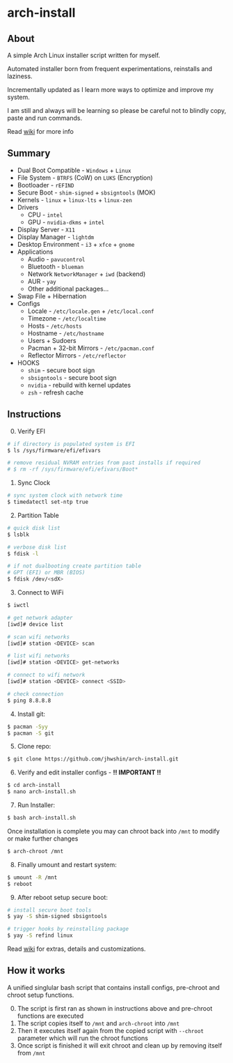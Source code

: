 # arch-install

## About

A simple Arch Linux installer script written for myself.

Automated installer born from frequent experimentations, reinstalls and laziness.

Incrementally updated as I learn more ways to optimize and improve my system.

I am still and always will be learning so please be careful not to blindly copy, paste and run commands.

Read [wiki]() for more info

## Summary

- Dual Boot Compatible - `Windows` + `Linux`
- File System - `BTRFS` (CoW) on `LUKS` (Encryption)
- Bootloader - `rEFIND`
- Secure Boot - `shim-signed` + `sbsigntools` (MOK)
- Kernels - `linux` + `linux-lts` + `linux-zen`
- Drivers
  - CPU - `intel`
  - GPU - `nvidia-dkms` + `intel`
- Display Server - `X11`
- Display Manager - `lightdm`
- Desktop Environment - `i3` + `xfce` + `gnome`
- Applications
  - Audio - `pavucontrol`
  - Bluetooth - `blueman`
  - Network `NetworkManager` + `iwd` (backend)
  - AUR - `yay`
  - Other additional packages...
- Swap File + Hibernation
- Configs
  - Locale - `/etc/locale.gen` + `/etc/local.conf`
  - Timezone - `/etc/localtime`
  - Hosts - `/etc/hosts`
  - Hostname - `/etc/hostname`
  - Users + Sudoers
  - Pacman + 32-bit Mirrors - `/etc/pacman.conf`
  - Reflector Mirrors - `/etc/reflector`
- HOOKS
  - `shim` - secure boot sign
  - `sbsigntools` - secure boot sign
  - `nvidia` - rebuild with kernel updates
  - `zsh` - refresh cache

## Instructions

0. Verify EFI

```bash
# if directory is populated system is EFI
$ ls /sys/firmware/efi/efivars

# remove residual NVRAM entries from past installs if required
# $ rm -rf /sys/firmware/efi/efivars/Boot*
```

1. Sync Clock

```bash
# sync system clock with network time
$ timedatectl set-ntp true
```

2. Partition Table

```bash
# quick disk list
$ lsblk

# verbose disk list
$ fdisk -l

# if not dualbooting create partition table
# GPT (EFI) or MBR (BIOS)
$ fdisk /dev/<sdX>
```

3. Connect to WiFi

```bash
$ iwctl

# get network adapter
[iwd]# device list

# scan wifi networks
[iwd]# station <DEVICE> scan

# list wifi networks
[iwd]# station <DEVICE> get-networks

# connect to wifi network
[iwd]# station <DEVICE> connect <SSID>

# check connection
$ ping 8.8.8.8
```

4. Install git:

```bash
$ pacman -Syy
$ pacman -S git
```

5. Clone repo:

```bash
$ git clone https://github.com/jhwshin/arch-install.git
```

6. Verify and edit installer configs - __!! IMPORTANT !!__

```bash
$ cd arch-install
$ nano arch-install.sh
```

7. Run Installer:

```bash
$ bash arch-install.sh
```

Once installation is complete you may can chroot back into `/mnt` to modify or make further changes

```bash
$ arch-chroot /mnt
```

8. Finally umount and restart system:

```bash
$ umount -R /mnt
$ reboot
```

9. After reboot setup secure boot:

```bash
# install secure boot tools
$ yay -S shim-signed sbsigntools

# trigger hooks by reinstalling package
$ yay -S refind linux
```

Read [wiki]() for extras, details and customizations.

## How it works

A unified singlular bash script that contains install configs, pre-chroot and chroot setup functions.

0. The script is first ran as shown in instructions above and pre-chroot functions are executed
1. The script copies itself to `/mnt` and `arch-chroot` into `/mnt`
2. Then it executes itself again from the copied script with `--chroot` parameter which will run the chroot functions
3. Once script is finished it will exit chroot and clean up by removing itself from `/mnt`
